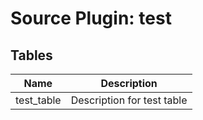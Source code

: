 # Source Plugin: test
## Tables
| Name          | Description   |
| ------------- | ------------- |
|test_table|Description for test table|
